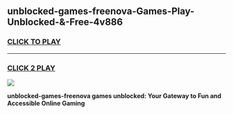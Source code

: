 
## unblocked-games-freenova-Games-Play-Unblocked-&-Free-4v886
<h3>
<a href="https://premium76.site?title=unblocked-games-freenova&ref=24A">CLICK TO PLAY</a></h3>
<hr>

<h3>
<a href="https://premium76.site?title=unblocked-games-freenova&ref=24A">CLICK 2 PLAY</a>
  
</h3>

<a href="https://premium76.site?title=unblocked-games-freenova&ref=24A"><img src="https://clearcache.store/games.png"></a>


**unblocked-games-freenova games unblocked: Your Gateway to Fun and Accessible Online Gaming**
